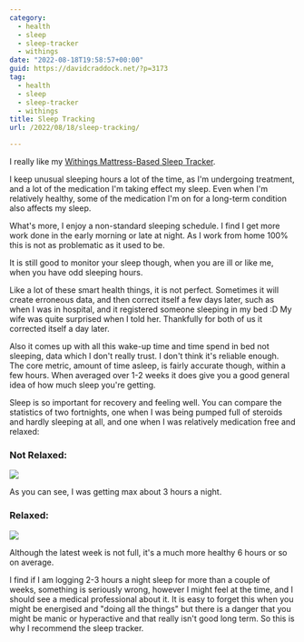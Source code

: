```yaml
---
category:
  - health
  - sleep
  - sleep-tracker
  - withings
date: "2022-08-18T19:58:57+00:00"
guid: https://davidcraddock.net/?p=3173
tag:
  - health
  - sleep
  - sleep-tracker
  - withings
title: Sleep Tracking
url: /2022/08/18/sleep-tracking/

---
```

I really like my [Withings Mattress-Based Sleep Tracker](https://www.withings.com/it/en/sleep-analyzer).

I keep unusual sleeping hours a lot of the time, as I'm undergoing treatment, and a lot of the medication I'm taking effect my sleep. Even when I'm relatively healthy, some of the medication I'm on for a long-term condition also affects my sleep.

What's more, I enjoy a non-standard sleeping schedule. I find I get more work done in the early morning or late at night. As I work from home 100% this is not as problematic as it used to be.

It is still good to monitor your sleep though, when you are ill or like me, when you have odd sleeping hours.

Like a lot of these smart health things, it is not perfect. Sometimes it will create erroneous data, and then correct itself a few days later, such as when I was in hospital, and it registered someone sleeping in my bed :D My wife was quite surprised when I told her. Thankfully for both of us it corrected itself a day later.

Also it comes up with all this wake-up time and time spend in bed not sleeping, data which I don't really trust. I don't think it's reliable enough. The core metric, amount of time asleep, is fairly accurate though, within a few hours. When averaged over 1-2 weeks it does give you a good general idea of how much sleep you're getting.

Sleep is so important for recovery and feeling well. You can compare the statistics of two fortnights, one when I was being pumped full of steroids and hardly sleeping at all, and one when I was relatively medication free and relaxed:

### Not Relaxed:

![](/wp-content/uploads/2022/08/sleep-then.png)

As you can see, I was getting max about 3 hours a night.

### Relaxed:

![](/wp-content/uploads/2022/08/latest-sleep.png)

Although the latest week is not full, it's a much more healthy 6 hours or so on average.

I find if I am logging 2-3 hours a night sleep for more than a couple of weeks, something is seriously wrong, however I might feel at the time, and I should see a medical professional about it. It is easy to forget this when you might be energised and "doing all the things" but there is a danger that you might be manic or hyperactive and that really isn't good long term. So this is why I recommend the sleep tracker.
